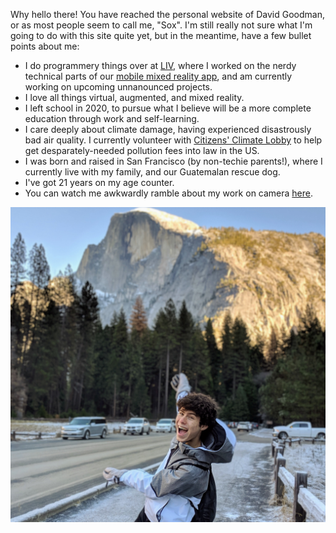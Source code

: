 Why hello there! You have reached the personal website of David Goodman, or as most people seem to call me, "Sox". I'm still really not sure what I'm going to do with this site quite yet, but in the meantime, have a few bullet points about me:
- I do programmery things over at [LIV](http://liv.tv), where I worked on the nerdy technical parts of our [mobile mixed reality app](https://www.youtube.com/watch?v=AXlZIKyh75k), and am currently working on upcoming unnanounced projects.
- I love all things virtual, augmented, and mixed reality.
- I left school in 2020, to pursue what I believe will be a more complete education through work and self-learning.
- I care deeply about climate damage, having experienced disastrously bad air quality. I currently volunteer with [Citizens' Climate Lobby](https://citizensclimatelobby.org/) to help get desparately-needed pollution fees into law in the US.
- I was born and raised in San Francisco (by non-techie parents!), where I currently live with my family, and our Guatemalan rescue dog.
- I've got 21 years on my age counter.
- You can watch me awkwardly ramble about my work on camera [here](https://www.youtube.com/watch?v=TOQ7CDKj4Rk).

![Me](images/mehalfdome.jpg)

